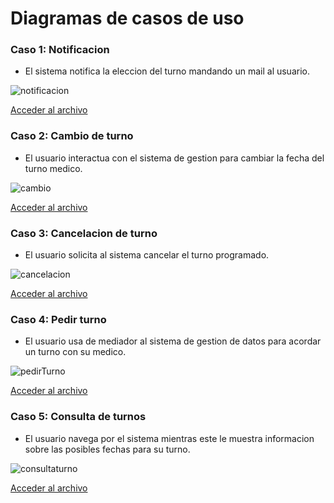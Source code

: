 # Diagramas de casos de uso

### Caso 1: Notificacion

- El sistema notifica la eleccion del turno mandando un mail al usuario.

![notificacion](https://github.com/user-attachments/assets/55ae251f-3201-4d08-b496-2d61159111d0)

[Acceder al archivo](https://drive.google.com/file/d/1Nd5PRd0QcMnkEs2gt72d_Dph5VXqmWP1/view?usp=sharing)

### Caso 2: Cambio de turno

- El usuario interactua con el sistema de gestion para cambiar la fecha del turno medico.

![cambio](https://github.com/user-attachments/assets/d13bf0eb-3508-4181-b323-6d32be0833d4)

[Acceder al archivo](https://drive.google.com/file/d/1TrL8PJoK3T2zCxXyYIBYwTrN-qchiu_O/view?usp=sharing)

### Caso 3: Cancelacion de turno

- El usuario solicita al sistema cancelar el turno programado.

![cancelacion](https://github.com/user-attachments/assets/831fcc51-18fc-4ce1-92de-34615f5cde89)

[Acceder al archivo](https://drive.google.com/file/d/1wbX7jDbjsjvE0gKo-tk1R_HOzColqtuC/view?usp=sharing)

### Caso 4: Pedir turno 

- El usuario usa de mediador al sistema de gestion de datos para acordar un turno con su medico.

![pedirTurno](https://github.com/user-attachments/assets/4ace233f-85a5-41c4-8f7e-f1ef545237bc)

[Acceder al archivo](https://drive.google.com/file/d/1TpvV5n4UW4aIbstco9GTMB1ms3MavY9d/view?usp=sharing)

### Caso 5: Consulta de turnos

- El usuario navega por el sistema mientras este le muestra informacion sobre las posibles fechas para su turno.

![consultaturno](https://github.com/user-attachments/assets/dc80caee-b57a-4978-97d7-382e775edff2)

[Acceder al archivo](https://drive.google.com/file/d/1nqOttiwfdONG-leJc0mmtrf7cD0uGnsl/view?usp=sharing)
